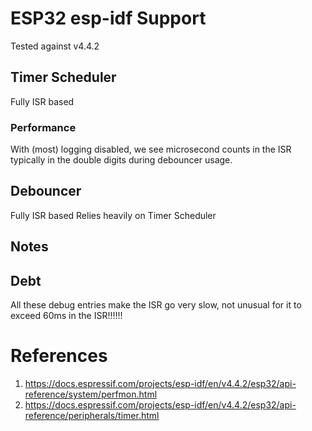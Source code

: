 # ESP32 esp-idf Support

Tested against v4.4.2

## Timer Scheduler

Fully ISR based

### Performance

With (most) logging disabled, we see microsecond counts in the ISR typically in the double digits
during debouncer usage.

## Debouncer

Fully ISR based
Relies heavily on Timer Scheduler

## Notes

## Debt

All these debug entries make the ISR go very slow, not unusual for it to exceed 60ms in the ISR!!!!!!

# References

1. https://docs.espressif.com/projects/esp-idf/en/v4.4.2/esp32/api-reference/system/perfmon.html
2. https://docs.espressif.com/projects/esp-idf/en/v4.4.2/esp32/api-reference/peripherals/timer.html